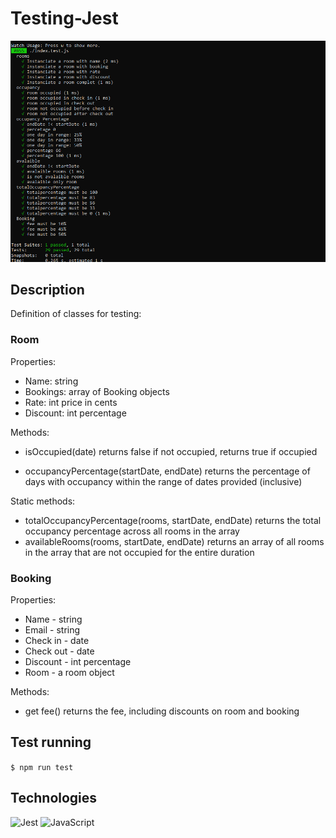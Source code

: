 # Testing-Jest

![Test](./imgReadme/testing.png)

## Description

Definition of classes for testing:

### Room

Properties:

- Name: string
- Bookings: array of Booking objects
- Rate: int price in cents
- Discount: int percentage

Methods:

- isOccupied(date) returns false if not occupied, returns true if occupied

- occupancyPercentage(startDate, endDate) returns the percentage of days with occupancy within the range of dates provided (inclusive)

Static methods:

- totalOccupancyPercentage(rooms, startDate, endDate) returns the total occupancy percentage across all rooms in the array
- availableRooms(rooms, startDate, endDate) returns an array of all rooms in the array that are not occupied for the entire duration

### Booking

Properties:

- Name - string
- Email - string
- Check in - date
- Check out - date
- Discount - int percentage
- Room - a room object

Methods:

- get fee() returns the fee, including discounts on room and booking

## Test running

`$ npm run test`

## Technologies

![Jest](https://img.shields.io/badge/Jest-323330?style=for-the-badge&logo=Jest&logoColor=white)
![JavaScript](https://img.shields.io/badge/JavaScript-F7DF1E?style=for-the-badge&logo=javascript&logoColor=black)
